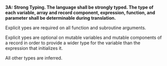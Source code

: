 **3A: Strong Typing.  The language shall be strongly typed. The type of each variable, array and record component, expression, function, and parameter shall be determinable during translation.**

Explicit ypes are required on all function and subroutine arguments.

Explicit ypes are optional on mutable variables and
mutable components of a record in order to
provide a wider type for the variable
than the expression that initializes it.

All other types are inferred.
